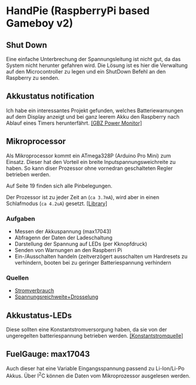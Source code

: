 # HandPie (RaspberryPi based Gameboy v2)

## Shut Down
Eine einfache Unterbrechung der Spannungsleitung ist nicht gut, da das System nicht herunter gefahren wird. Die Lösung ist es hier die Verwaltung auf den Microcontroller zu legen und ein ShutDown Befehl an den Raspberry zu senden.

## Akkustatus notification
Ich habe ein interessantes Projekt gefunden, welches Batteriewarnungen auf dem Display anzeigt und bei ganz leerem Akku den Raspberry nach Ablauf eines Timers herunterfährt. [[GBZ Power Monitor]](https://github.com/NullCorn/GBZ-Power-Monitor)

## Mikroprocessor
Als Mikroprocessor kommt ein ATmega328P (Arduino Pro Mini) zum Einsatz. Dieser hat den Vorteil ein breite Inputspannungsweichreite zu haben. So kann diser Prozessor ohne vornedran geschalteten Regler betrieben werden.

Auf Seite 19 finden sich alle Pinbelegungen.

Der Prozessor ist zu jeder Zeit an (`ca 3.7mA`), wird aber in einen Schlafmodus (`ca 4.2uA`) gesetzt. [[Library]](https://github.com/rocketscream/Low-Power)

### Aufgaben
- Messen der Akkuspannung (max17043)
- Abfragenn der Daten der Ladeschaltung
- Darstellung der Spannung auf LEDs (per Kknopfdruck)
- Senden von Warnungen an den Raspberri Pi
- Ein-/Ausschalten handeln (zeitverzögert ausschalten um Hardresets zu verhindern, booten bei zu geringer Batteriespannung verhindern

### Quellen
- [Stromverbrauch](https://www.iot-experiments.com/arduino-pro-mini-power-consumption/)
- [Spannungsreichweite+Drosselung](https://www.iot-experiments.com/arduino-pro-mini-1mhz-1-8v/)

## Akkustatus-LEDs
Diese sollten eine Konstantstromversorgung haben, da sie von der ungeregelten batteriespannung betrieben werden. [[Konstantstromquelle]](https://electronics.stackexchange.com/questions/55823/how-can-i-efficiently-drive-an-led)

## FuelGauge: max17043
Auch dieser hat eine Variable Eingangsspannung passend zu Li-Ion/Li-Po Akkus. Über I<sup>2</sup>C können die Daten vom Mikroprozessor ausgelesen werden.
